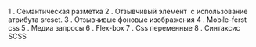 1 . Семантическая разметка
2 . Отзывчивый элемент <img> с использование атрибута srcset.
3 . Отзывчивые фоновые изображения 
4 . Mobile-ferst css
5 . Медиа запросы
6 . Flex-box
7 . Css переменные
8 . Синтаксис SCSS
